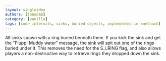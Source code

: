 ```yaml
---
layout: singleidea
authors: [jonadab]
category: [vanilla]
tags: [code internals, sinks, buried objects, implemented in xnethack]
---
```

All sinks spawn with a ring buried beneath them. If you kick the sink and get the "Flupp! Muddy water" message, the sink will spit out one of the rings buried under it. This removes the need for the S_LRING flag, and also allows players a non-destructive way to retrieve rings they dropped down the sink.
